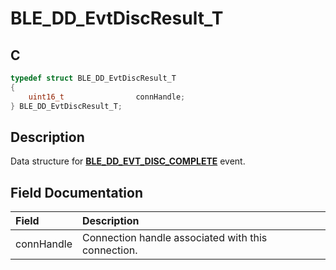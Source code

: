 # BLE_DD_EvtDiscResult_T

## C

```c
typedef struct BLE_DD_EvtDiscResult_T
{
    uint16_t                connHandle;
} BLE_DD_EvtDiscResult_T;
```

## Description

Data structure for **[BLE_DD_EVT_DISC_COMPLETE](GUID-45B8E598-9414-432D-9F5F-52044CCDE39E.md)** event.


## Field Documentation

|Field|Description|
|:---|:---|
|connHandle|Connection handle associated with this connection.|
